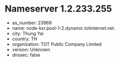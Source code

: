 # Nameserver 1.2.233.255

* as_number: 23969
* name: node-kxr.pool-1-2.dynamic.totinternet.net.
* city: Thung Yai
* country: TH
* organization: TOT Public Company Limited
* version: Unknown
* dnssec: false
